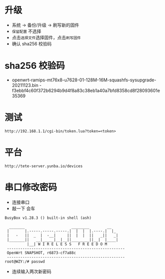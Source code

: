 # 升级

* 系统 -> 备份/升级 -> 刷写新的固件
* `保留配置` 不选择
* 点击`选择文件`选择固件，点击`刷写固件`
* 确认 sha256 校验码

# sha256 校验码

* openwrt-ramips-mt76x8-u7628-01-128M-16M-squashfs-sysupgrade-20211123.bin - f3ebbf4c60f372b6294b9d4f8a83c38eb1a40a7bfd8358cd8f28093601e35369

# 测试

```
http://192.168.1.1/cgi-bin/token.lua?token=<token>
```

# 平台

```
http://tete-server.yunba.io/devices
```

# 串口修改密码

* 连接串口
* 敲一下 会车

```
BusyBox v1.28.3 () built-in shell (ash)

  _______                     ________        __
 |       |.-----.-----.-----.|  |  |  |.----.|  |_
 |   -   ||  _  |  -__|     ||  |  |  ||   _||   _|
 |_______||   __|_____|__|__||________||__|  |____|
          |__| W I R E L E S S   F R E E D O M
 -----------------------------------------------------
 OpenWrt SNAPSHOT, r6873-cf7a88c
 -----------------------------------------------------
root@WZY:/# passwd
```
* 连续输入两次新密码

